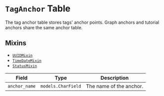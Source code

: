 # `TagAnchor` Table

The tag anchor table stores tags' anchor points. Graph anchors and tutorial anchors share the same anchor table. 

## Mixins

*   [`UUIDMixin`](/RFCs/backend/database/mixins.md#UUIDMixin)
*   [`TimeDateMixin`](/RFCs/backend/database/mixins.md#TimeDateMixin)
*   [`StatusMixin`](/RFCs/backend/database/mixins.md#StatusMixin)

|     Field     |        Type        |       Description       |
| :-----------: | :----------------: | :---------------------: |
| `anchor_name` | `models.CharField` | The name of the anchor. |

